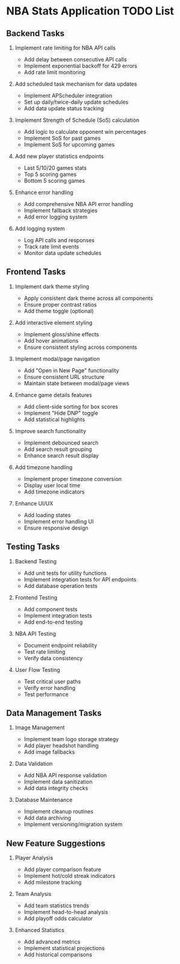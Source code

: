 # NBA Stats Application TODO List

## Backend Tasks
1. Implement rate limiting for NBA API calls
   - Add delay between consecutive API calls
   - Implement exponential backoff for 429 errors
   - Add rate limit monitoring

2. Add scheduled task mechanism for data updates
   - Implement APScheduler integration
   - Set up daily/twice-daily update schedules
   - Add data update status tracking

3. Implement Strength of Schedule (SoS) calculation
   - Add logic to calculate opponent win percentages
   - Implement SoS for past games
   - Implement SoS for upcoming games

4. Add new player statistics endpoints
   - Last 5/10/20 games stats
   - Top 5 scoring games
   - Bottom 5 scoring games

5. Enhance error handling
   - Add comprehensive NBA API error handling
   - Implement fallback strategies
   - Add error logging system

6. Add logging system
   - Log API calls and responses
   - Track rate limit events
   - Monitor data update schedules

## Frontend Tasks
1. Implement dark theme styling
   - Apply consistent dark theme across all components
   - Ensure proper contrast ratios
   - Add theme toggle (optional)

2. Add interactive element styling
   - Implement gloss/shine effects
   - Add hover animations
   - Ensure consistent styling across components

3. Implement modal/page navigation
   - Add "Open in New Page" functionality
   - Ensure consistent URL structure
   - Maintain state between modal/page views

4. Enhance game details features
   - Add client-side sorting for box scores
   - Implement "Hide DNP" toggle
   - Add statistical highlights

5. Improve search functionality
   - Implement debounced search
   - Add search result grouping
   - Enhance search result display

6. Add timezone handling
   - Implement proper timezone conversion
   - Display user local time
   - Add timezone indicators

7. Enhance UI/UX
   - Add loading states
   - Implement error handling UI
   - Ensure responsive design

## Testing Tasks
1. Backend Testing
   - Add unit tests for utility functions
   - Implement integration tests for API endpoints
   - Add database operation tests

2. Frontend Testing
   - Add component tests
   - Implement integration tests
   - Add end-to-end testing

3. NBA API Testing
   - Document endpoint reliability
   - Test rate limiting
   - Verify data consistency

4. User Flow Testing
   - Test critical user paths
   - Verify error handling
   - Test performance

## Data Management Tasks
1. Image Management
   - Implement team logo storage strategy
   - Add player headshot handling
   - Add image fallbacks

2. Data Validation
   - Add NBA API response validation
   - Implement data sanitization
   - Add data integrity checks

3. Database Maintenance
   - Implement cleanup routines
   - Add data archiving
   - Implement versioning/migration system

## New Feature Suggestions
1. Player Analysis
   - Add player comparison feature
   - Implement hot/cold streak indicators
   - Add milestone tracking

2. Team Analysis
   - Add team statistics trends
   - Implement head-to-head analysis
   - Add playoff odds calculator

3. Enhanced Statistics
   - Add advanced metrics
   - Implement statistical projections
   - Add historical comparisons
